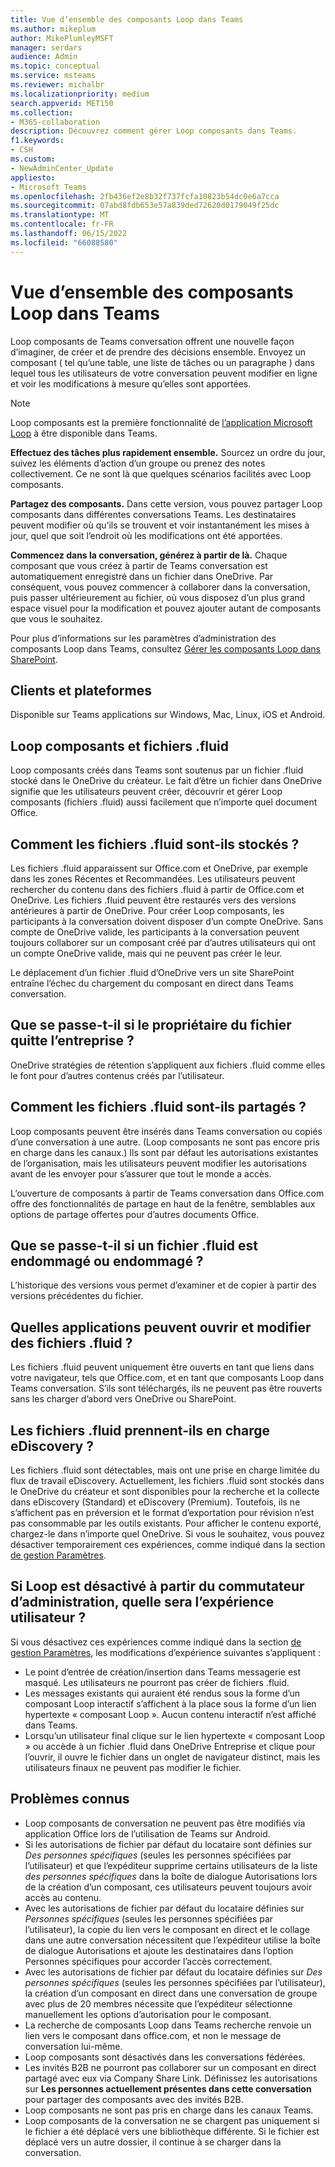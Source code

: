 ```yaml
---
title: Vue d’ensemble des composants Loop dans Teams
ms.author: mikeplum
author: MikePlumleyMSFT
manager: serdars
audience: Admin
ms.topic: conceptual
ms.service: msteams
ms.reviewer: michalbr
ms.localizationpriority: medium
search.appverid: MET150
ms.collection:
- M365-collaboration
description: Découvrez comment gérer Loop composants dans Teams.
f1.keywords:
- CSH
ms.custom:
- NewAdminCenter_Update
appliesto:
- Microsoft Teams
ms.openlocfilehash: 2fb436ef2e8b32f737fcfa10823b54dc0e6a7cca
ms.sourcegitcommit: 07abd8fdb653e57a839ded72620d0179049f25dc
ms.translationtype: MT
ms.contentlocale: fr-FR
ms.lasthandoff: 06/15/2022
ms.locfileid: "66088580"
---
```

# <a name="overview-of-loop-components-in-teams"></a>Vue d’ensemble des composants Loop dans Teams

Loop composants de Teams conversation offrent une nouvelle façon d’imaginer, de créer et de prendre des décisions ensemble. Envoyez un composant ( tel qu’une table, une liste de tâches ou un paragraphe ) dans lequel tous les utilisateurs de votre conversation peuvent modifier en ligne et voir les modifications à mesure qu’elles sont apportées. 

> [!Note]
> Loop composants est la première fonctionnalité de [l’application Microsoft Loop](https://www.microsoft.com/en-us/microsoft-loop) à être disponible dans Teams. 

**Effectuez des tâches plus rapidement ensemble.** Sourcez un ordre du jour, suivez les éléments d’action d’un groupe ou prenez des notes collectivement. Ce ne sont là que quelques scénarios facilités avec Loop composants.

**Partagez des composants.** Dans cette version, vous pouvez partager Loop composants dans différentes conversations Teams. Les destinataires peuvent modifier où qu’ils se trouvent et voir instantanément les mises à jour, quel que soit l’endroit où les modifications ont été apportées.

**Commencez dans la conversation, générez à partir de là.** Chaque composant que vous créez à partir de Teams conversation est automatiquement enregistré dans un fichier dans OneDrive. Par conséquent, vous pouvez commencer à collaborer dans la conversation, puis passer ultérieurement au fichier, où vous disposez d’un plus grand espace visuel pour la modification et pouvez ajouter autant de composants que vous le souhaitez.

Pour plus d’informations sur les paramètres d’administration des composants Loop dans Teams, consultez [Gérer les composants Loop dans SharePoint](/sharepoint/manage-loop-components).

## <a name="clients-and-platforms"></a>Clients et plateformes

Disponible sur Teams applications sur Windows, Mac, Linux, iOS et Android.

## <a name="loop-components-and-fluid-files"></a>Loop composants et fichiers .fluid

Loop composants créés dans Teams sont soutenus par un fichier .fluid stocké dans le OneDrive du créateur. Le fait d’être un fichier dans OneDrive signifie que les utilisateurs peuvent créer, découvrir et gérer Loop composants (fichiers .fluid) aussi facilement que n’importe quel document Office. 

## <a name="how-are-fluid--files-stored"></a>Comment les fichiers .fluid sont-ils stockés ?

Les fichiers .fluid apparaissent sur Office.com et OneDrive, par exemple dans les zones Récentes et Recommandées. Les utilisateurs peuvent rechercher du contenu dans des fichiers .fluid à partir de Office.com et OneDrive. Les fichiers .fluid peuvent être restaurés vers des versions antérieures à partir de OneDrive. Pour créer Loop composants, les participants à la conversation doivent disposer d’un compte OneDrive. Sans compte de OneDrive valide, les participants à la conversation peuvent toujours collaborer sur un composant créé par d’autres utilisateurs qui ont un compte OneDrive valide, mais qui ne peuvent pas créer le leur. 

Le déplacement d’un fichier .fluid d’OneDrive vers un site SharePoint entraîne l’échec du chargement du composant en direct dans Teams conversation.

## <a name="what-happens-if-the-owner-of-the-file-leaves-the-company"></a>Que se passe-t-il si le propriétaire du fichier quitte l’entreprise ?

OneDrive stratégies de rétention s’appliquent aux fichiers .fluid comme elles le font pour d’autres contenus créés par l’utilisateur.

## <a name="how-are-fluid-files-shared"></a>Comment les fichiers .fluid sont-ils partagés ?

Loop composants peuvent être insérés dans Teams conversation ou copiés d’une conversation à une autre. (Loop composants ne sont pas encore pris en charge dans les canaux.) Ils sont par défaut les autorisations existantes de l’organisation, mais les utilisateurs peuvent modifier les autorisations avant de les envoyer pour s’assurer que tout le monde a accès.

L’ouverture de composants à partir de Teams conversation dans Office.com offre des fonctionnalités de partage en haut de la fenêtre, semblables aux options de partage offertes pour d’autres documents Office.

## <a name="what-if-a-fluid-file-becomes-corrupted-or-damaged"></a>Que se passe-t-il si un fichier .fluid est endommagé ou endommagé ?

L’historique des versions vous permet d’examiner et de copier à partir des versions précédentes du fichier.

## <a name="what-apps-can-open-and-edit-fluid-files"></a>Quelles applications peuvent ouvrir et modifier des fichiers .fluid ?

Les fichiers .fluid peuvent uniquement être ouverts en tant que liens dans votre navigateur, tels que Office.com, et en tant que composants Loop dans Teams conversation. S’ils sont téléchargés, ils ne peuvent pas être rouverts sans les charger d’abord vers OneDrive ou SharePoint.

## <a name="does-fluid-files-support-ediscovery"></a>Les fichiers .fluid prennent-ils en charge eDiscovery ?

Les fichiers .fluid sont détectables, mais ont une prise en charge limitée du flux de travail eDiscovery. Actuellement, les fichiers .fluid sont stockés dans le OneDrive du créateur et sont disponibles pour la recherche et la collecte dans eDiscovery (Standard) et eDiscovery (Premium). Toutefois, ils ne s’affichent pas en préversion et le format d’exportation pour révision n’est pas consommable par les outils existants. Pour afficher le contenu exporté, chargez-le dans n’importe quel OneDrive. Si vous le souhaitez, vous pouvez désactiver temporairement ces expériences, comme indiqué dans la section [de gestion Paramètres](/sharepoint/manage-loop-components#settings-management).

## <a name="if-loop-is-disabled-from-the-admin-switch-what-will-the-user-experience-be"></a>Si Loop est désactivé à partir du commutateur d’administration, quelle sera l’expérience utilisateur ?

Si vous désactivez ces expériences comme indiqué dans la section [de gestion Paramètres](/sharepoint/manage-loop-components#settings-management), les modifications d’expérience suivantes s’appliquent :

- Le point d’entrée de création/insertion dans Teams messagerie est masqué. Les utilisateurs ne pourront pas créer de fichiers .fluid.
- Les messages existants qui auraient été rendus sous la forme d’un composant Loop interactif s’affichent à la place sous la forme d’un lien hypertexte « composant Loop ». Aucun contenu interactif n’est affiché dans Teams.
- Lorsqu’un utilisateur final clique sur le lien hypertexte « composant Loop » ou accède à un fichier .fluid dans OneDrive Entreprise et clique pour l’ouvrir, il ouvre le fichier dans un onglet de navigateur distinct, mais les utilisateurs finaux ne peuvent pas modifier le fichier.

## <a name="known-issues"></a>Problèmes connus

- Loop composants de conversation ne peuvent pas être modifiés via application Office lors de l’utilisation de Teams sur Android.
- Si les autorisations de fichier par défaut du locataire sont définies sur *Des personnes spécifiques* (seules les personnes spécifiées par l’utilisateur) et que l’expéditeur supprime certains utilisateurs de la liste *des personnes spécifiques* dans la boîte de dialogue Autorisations lors de la création d’un composant, ces utilisateurs peuvent toujours avoir accès au contenu.
- Avec les autorisations de fichier par défaut du locataire définies sur *Personnes spécifiques* (seules les personnes spécifiées par l’utilisateur), la copie du lien vers le composant en direct et le collage dans une autre conversation nécessitent que l’expéditeur utilise la boîte de dialogue Autorisations et ajoute les destinataires dans l’option Personnes spécifiques pour accorder l’accès correctement.
- Avec les autorisations de fichier par défaut du locataire définies sur *Des personnes spécifiques* (seules les personnes spécifiées par l’utilisateur), la création d’un composant en direct dans une conversation de groupe avec plus de 20 membres nécessite que l’expéditeur sélectionne manuellement les options d’autorisation pour le composant.
- La recherche de composants Loop dans Teams recherche renvoie un lien vers le composant dans office.com, et non le message de conversation lui-même.
- Loop composants sont désactivés dans les conversations fédérées.
- Les invités B2B ne pourront pas collaborer sur un composant en direct partagé avec eux via Company Share Link. Définissez les autorisations sur **Les personnes actuellement présentes dans cette conversation** pour partager des composants avec des invités B2B.
- Loop composants ne sont pas pris en charge dans les canaux Teams.
- Loop composants de la conversation ne se chargent pas uniquement si le fichier a été déplacé vers une bibliothèque différente. Si le fichier est déplacé vers un autre dossier, il continue à se charger dans la conversation.
